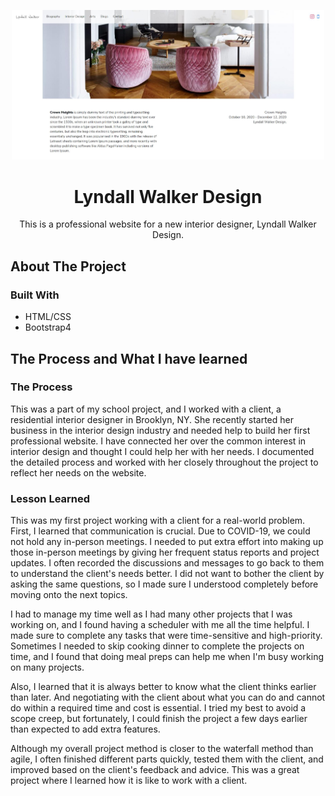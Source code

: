 <p align="center">
  <a href="https://github.com/saraheunjikim/lyndallwalker.github.io">
    <img src="lyndall.JPG" alt="Logo" width="500">
  </a>
  <h1 align="center">Lyndall Walker Design</h1>
  <p align="center">
    This is a professional website for a new interior designer, Lyndall Walker Design.
</p>

<!-- ABOUT THE PROJECT -->
## About The Project

### Built With

* []()HTML/CSS
* []()Bootstrap4

<!-- GETTING STARTED -->
## The Process and What I have learned

### The Process
<p>
  This was a part of my school project, and I worked with a client, a residential interior designer in Brooklyn, NY.
  She recently started her business in the interior design industry and needed help to build her first professional website.
  I have connected her over the common interest in interior design and thought I could help her with her needs.
  I documented the detailed process and worked with her closely throughout the project to reflect her needs on the website.
</p>


### Lesson Learned
<p>
This was my first project working with a client for a real-world problem. First, I learned that communication is crucial. Due to COVID-19, we could not hold any in-person meetings. I needed to put extra effort into making up those in-person meetings by giving her frequent status reports and project updates. I often recorded the discussions and messages to go back to them to understand the client's needs better. I did not want to bother the client by asking the same questions, so I made sure I understood completely before moving onto the next topics. 
</p>
<p>
I had to manage my time well as I had many other projects that I was working on, and I found having a scheduler with me all the time helpful. I made sure to complete any tasks that were time-sensitive and high-priority. Sometimes I needed to skip cooking dinner to complete the projects on time, and I found that doing meal preps can help me when I'm busy working on many projects. 
</p>
<p>
Also, I learned that it is always better to know what the client thinks earlier than later. And negotiating with the client about what you can do and cannot do within a required time and cost is essential. I tried my best to avoid a scope creep, but fortunately, I could finish the project a few days earlier than expected to add extra features.
</p>
<p>
Although my overall project method is closer to the waterfall method than agile, I often finished different parts quickly, tested them with the client, and improved based on the client's feedback and advice. This was a great project where I learned how it is like to work with a client. 
</p>
